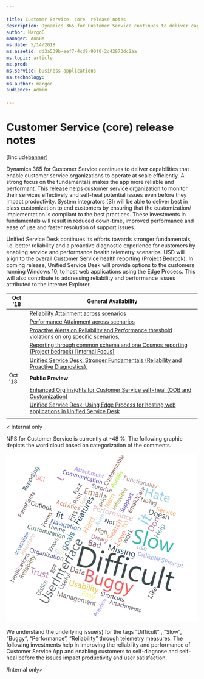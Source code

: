 ```yaml
---

title: Customer Service  core  release notes
description: Dynamics 365 for Customer Service continues to deliver capabilities that enable customer service organizations to operate at scale efficiently.
author: MargoC
manager: AnnBe
ms.date: 5/14/2018
ms.assetid: dd3a539b-eef7-4cd9-90f0-2c42873dc2aa
ms.topic: article
ms.prod: 
ms.service: business-applications
ms.technology: 
ms.author: margoc
audience: Admin

---
```

#  Customer Service (core) release notes


[!include[banner](../../../includes/banner.md)]

Dynamics 365 for Customer Service continues to deliver capabilities that enable
customer service organizations to operate at scale efficiently. A strong focus
on the fundamentals makes the app more reliable and performant. This release
helps customer service organization to monitor their services effectively and
self-heal potential issues even before they impact productivity. System
integrators (SI) will be able to deliver best in class customization to end
customers by ensuring that the customization/ implementation is compliant to the
best practices. These investments in fundamentals will result in reduced
down-time, improved performance and ease of use and faster resolution of support
issues.



Unified Service Desk continues its efforts towards stronger fundamentals, i.e.
better reliability and a proactive diagnostic experience for customers by
enabling service and performance health telemetry scenarios. USD will align to
the overall Customer Service health reporting (Project Bedrock). In coming
release, Unified Service Desk will provide options to the customers running
Windows 10, to host web applications using the Edge Process. This will also
contribute to addressing reliability and performance issues attributed to the
Internet Explorer.

| Oct ’18 | **General Availability**                                                                                                   |
|---------|----------------------------------------------------------------------------------------------------------------------------|
|         | [Reliability Attainment across scenarios](reliability-attainment-across-scenarios-goal-99-99.md)                                               |
|         | [Performance Attainment across scenarios ](performance-attainment-across-scenarios-goal-org-specific.md)                                                |
|         | [Proactive Alerts on Reliability and Performance threshold violations on org specific scenarios. ](proactive-alerts-reliability-performance-threshold-violations-org-specific-scenarios.md)  |
|         | [Reporting through common schema and one Cosmos reporting (Project bedrock) [Internal Focus]](reporting-common-schema-one-cosmos-reporting-project-bedrock.md)  |
|         | [Unified Service Desk: Stronger Fundamentals (Reliability and Proactive Diagnostics). ](_Unified_Service_Desk:_1)         |
| Oct ’18 | **Public Preview**                                                                                                         |
|         | [Enhanced Org insights for Customer Service self-heal (OOB and Customization) ](enhanced-org-insights-customer-service-self-heal-oob-customization.md)                   |
|         | [Unified Service Desk: Using Edge Process for hosting web applications in Unified Service Desk](_Unified_Service_Desk:_1) |
|         |                                                                                                                            |

\< Internal only



NPS for Customer Service is currently at -48 %. The following graphic depicts
the word cloud based on categorization of the comments.

![](media/index-1.png "")

We understand the underlying issue(s) for the tags “Difficult” , “Slow”,
“Buggy”, “Performance”, “Reliability” through telemetry measures. The following
investments help in improving the reliability and performance of Customer
Service App and enabling customers to self-diagnose and self-heal before the
issues impact productivity and user satisfaction.

/Internal only\>


